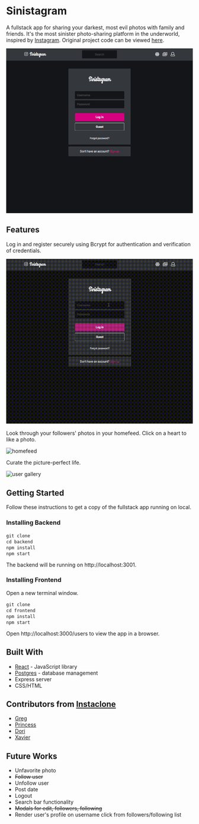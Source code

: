# Sinistagram 

A fullstack app for sharing your darkest, most evil photos with family and friends. It's the most sinister photo-sharing platform in the underworld, inspired by [Instagram](https://www.instagram.com/). Original project code can be viewed [here](https://github.com/helencho/insta-clone).  


![homescreen](./assets/home.png)


## Features 

Log in and register securely using Bcrypt for authentication and verification of credentials. 

![ursula login](./assets/login-ursula.gif)


Look through your followers' photos in your homefeed. Click on a heart to like a photo. 

![homefeed](./assets/home.gif)


Curate the picture-perfect life. 

![user gallery](./assets/gallery.gif)


## Getting Started

Follow these instructions to get a copy of the fullstack app running on local.



### Installing Backend

```
git clone
cd backend
npm install
npm start
```

The backend will be running on http://localhost:3001. 


### Installing Frontend

Open a new terminal window.

```
git clone
cd frontend 
npm install
npm start 
```


Open http://localhost:3000/users to view the app in a browser.



## Built With
* [React](https://reactjs.org/) - JavaScript library 
* [Postgres](https://www.postgresql.org/) - database management 
* Express server
* CSS/HTML 


## Contributors from [Instaclone](https://github.com/helencho/insta-clone)
* [Greg](https://github.com/davisgreg1)
* [Princess](https://github.com/princessguerrero) 
* [Dori](https://github.com/doriguzman) 
* [Xavier](https://github.com/XavierC4Q)


## Future Works 
* Unfavorite photo 
* ~~Follow user~~
* Unfollow user 
* Post date 
* Logout 
* Search bar functionality 
* ~~Modals for edit, followers, following~~
* Render user's profile on username click from followers/following list 
